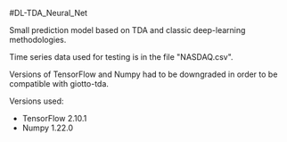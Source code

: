 #DL-TDA_Neural_Net

Small prediction model based on TDA and classic deep-learning methodologies.

Time series data used for testing is in the file "NASDAQ.csv".

Versions of TensorFlow and Numpy had to be downgraded in order to be compatible with giotto-tda.

Versions used:
  - TensorFlow 2.10.1
  - Numpy 1.22.0
